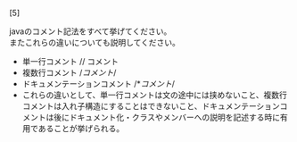 
[5]

javaのコメント記法をすべて挙げてください。  
またこれらの違いについても説明してください。

 - 単一行コメント // コメント
 - 複数行コメント /*コメント*/ 
 - ドキュメンテーションコメント /**コメント*/
 - これらの違いとして、単一行コメントは文の途中には挟めないこと、複数行コメントは入れ子構造にすることはできないこと、ドキュメンテーションコメントは後にドキュメント化・クラスやメンバーへの説明を記述する時に有用であることが挙げられる。